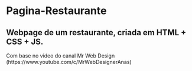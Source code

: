 # Pagina-Restaurante

<h2> Webpage de um restaurante, criada em HTML + CSS + JS. </h1>

<p> Com base no vídeo do canal Mr Web Design (https://www.youtube.com/c/MrWebDesignerAnas) </p>
